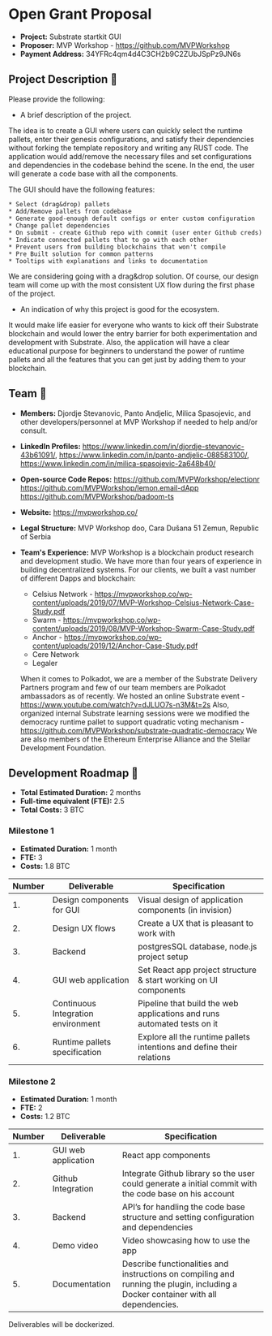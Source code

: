 # Open Grant Proposal

* **Project:** Substrate startkit GUI
* **Proposer:** MVP Workshop - https://github.com/MVPWorkshop
* **Payment Address:** 34YFRc4qm4d4C3CH2b9C2ZUbJSpPz9JN6s 

## Project Description :page_facing_up: 

Please provide the following:
  * A brief description of the project.
  
  The idea is to create a GUI where users can quickly select the runtime pallets, enter their genesis configurations, and satisfy their dependencies without forking the template repository and writing any RUST code. The application would add/remove the necessary files and set configurations and dependencies in the codebase behind the scene. In the end, the user will generate a code base with all the components.

  The GUI should have the following features:
  
    * Select (drag&drop) pallets
    * Add/Remove pallets from codebase
    * Generate good-enough default configs or enter custom configuration
    * Change pallet dependencies
    * On submit - create Github repo with commit (user enter Github creds)
    * Indicate connected pallets that to go with each other
    * Prevent users from building blockchains that won't compile
    * Pre Built solution for common patterns
    * Tooltips with explanations and links to documentation
 
  We are considering going with a drag&drop solution. Of course, our design team will come up with the most consistent UX flow during the first phase of the project.

  * An indication of why this project is good for the ecosystem.
  
  It would make life easier for everyone who wants to kick off their Substrate blockchain and would lower the entry barrier for both experimentation and development with Substrate. Also, the application will have a clear educational purpose for beginners to understand the power of runtime pallets and all the features that you can get just by adding them to your blockchain.
## Team :busts_in_silhouette:

* **Members:** Djordje Stevanovic, Panto Andjelic, Milica Spasojevic, and other developers/personnel at MVP Workshop if needed to help and/or consult.
* **LinkedIn Profiles:** https://www.linkedin.com/in/djordje-stevanovic-43b61091/, https://www.linkedin.com/in/panto-andjelic-088583100/, https://www.linkedin.com/in/milica-spasojevic-2a648b40/
* **Open-source Code Repos:** https://github.com/MVPWorkshop/electionr https://github.com/MVPWorkshop/lemon.email-dApp https://github.com/MVPWorkshop/badoom-ts
* **Website:**	https://mvpworkshop.co/
* **Legal Structure:** MVP Workshop doo, Cara Dušana 51 Zemun, Republic of Serbia
* **Team's Experience:** MVP Workshop is a blockchain product research and development studio. We have more than four years of experience in building decentralized systems. 
For our clients, we built a vast number of different Dapps and blockchain: 
  * Celsius Network - https://mvpworkshop.co/wp-content/uploads/2019/07/MVP-Workshop-Celsius-Network-Case-Study.pdf
  * Swarm - https://mvpworkshop.co/wp-content/uploads/2019/08/MVP-Workshop-Swarm-Case-Study.pdf
  * Anchor - https://mvpworkshop.co/wp-content/uploads/2019/12/Anchor-Case-Study.pdf
  * Cere Network
  * Legaler

  When it comes to Polkadot, we are a member of the Substrate Delivery Partners program and few of our team members are Polkadot ambassadors as of recently. We hosted an online Substrate event - https://www.youtube.com/watch?v=dJLUO7s-n3M&t=2s
  Also, organized internal Substrate learning sessions were we modified the democracy runtime pallet to support quadratic voting mechanism - https://github.com/MVPWorkshop/substrate-quadratic-democracy
  We are also members of the Ethereum Enterprise Alliance and the Stellar Development Foundation.


## Development Roadmap :nut_and_bolt: 

* **Total Estimated Duration:** 2 months
* **Full-time equivalent (FTE):** 2.5
* **Total Costs:** 3 BTC

### Milestone 1

* **Estimated Duration:** 1 month
* **FTE:**  3
* **Costs:** 1.8 BTC


| Number | Deliverable | Specification | 
| ------------- | ------------- | ------------- |
| 1. | Design components for GUI | Visual design of application components (in invision) |  
| 2. | Design UX flows | Create a UX that is pleasant to work with |  
| 3. | Backend | postgresSQL database, node.js project setup |  
| 4. | GUI web application | Set React app project structure & start working on UI components |  
| 5. | Continuous Integration environment | Pipeline that build the web applications and runs automated tests on it |  
| 6. | Runtime pallets specification | Explore all the runtime pallets intentions and define their relations |  


### Milestone 2

* **Estimated Duration:** 1 month
* **FTE:**  2
* **Costs:** 1.2 BTC


| Number | Deliverable | Specification | 
| ------------- | ------------- | ------------- |
| 1. | GUI web application | React app components |  
| 2. | Github Integration | Integrate Github library so the user could generate a initial commit with the code base on his account |  
| 3. | Backend | API’s for handling the code base structure and setting configuration and dependencies |  
| 4. | Demo video | Video showcasing how to use the app |  
| 5. | Documentation | Describe functionalities and instructions on compiling and running the plugin, including a Docker container with all dependencies. |  

Deliverables will be dockerized.

 
